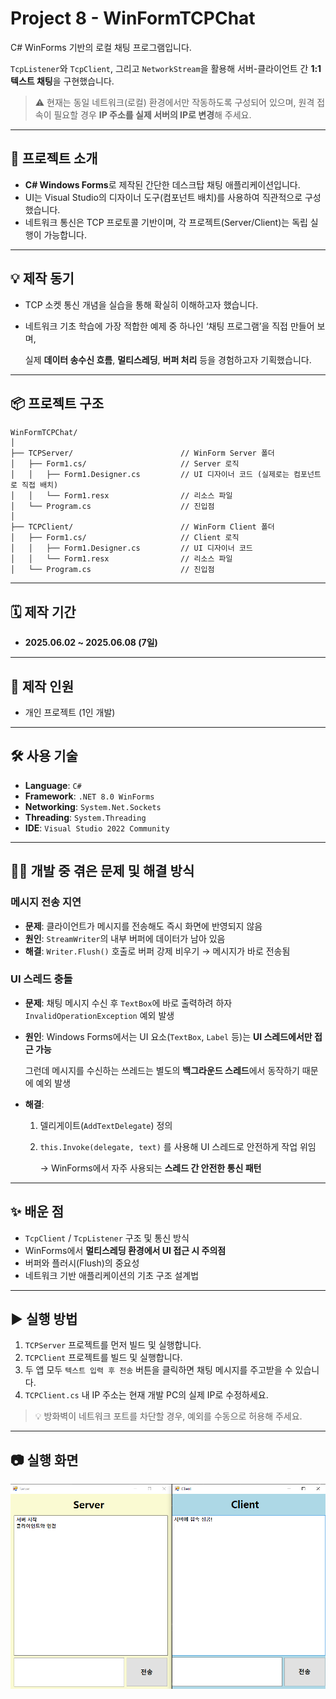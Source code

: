 # Project 8 - WinFormTCPChat

C# WinForms 기반의 로컬 채팅 프로그램입니다.

`TcpListener`와 `TcpClient`, 그리고 `NetworkStream`을 활용해 서버-클라이언트 간 **1:1 텍스트 채팅**을 구현했습니다.

> ⚠️ 현재는 동일 네트워크(로컬) 환경에서만 작동하도록 구성되어 있으며, 원격 접속이 필요할 경우 **IP 주소를 실제 서버의 IP로 변경**해 주세요.
> 

---

## 🧭 프로젝트 소개

- **C# Windows Forms**로 제작된 간단한 데스크탑 채팅 애플리케이션입니다.
- UI는 Visual Studio의 디자이너 도구(컴포넌트 배치)를 사용하여 직관적으로 구성했습니다.
- 네트워크 통신은 TCP 프로토콜 기반이며, 각 프로젝트(Server/Client)는 독립 실행이 가능합니다.

---

## 💡 제작 동기

- TCP 소켓 통신 개념을 실습을 통해 확실히 이해하고자 했습니다.
- 네트워크 기초 학습에 가장 적합한 예제 중 하나인 ‘채팅 프로그램’을 직접 만들어 보며,
    
    실제 **데이터 송수신 흐름**, **멀티스레딩**, **버퍼 처리** 등을 경험하고자 기획했습니다.
    

---

## 📦 프로젝트 구조

```
WinFormTCPChat/
│
├── TCPServer/                        // WinForm Server 폴더
│   ├── Form1.cs/                     // Server 로직
│   │   ├── Form1.Designer.cs         // UI 디자이너 코드 (실제로는 컴포넌트로 직접 배치)
│   │   └── Form1.resx                // 리소스 파일
│   └── Program.cs                    // 진입점
│
├── TCPClient/                        // WinForm Client 폴더
│   ├── Form1.cs/                     // Client 로직
│   │   ├── Form1.Designer.cs         // UI 디자이너 코드
│   │   └── Form1.resx                // 리소스 파일
│   └── Program.cs                    // 진입점
```

---

## 🗓️ 제작 기간

- **2025.06.02 ~ 2025.06.08 (7일)**

---

## 🧑 제작 인원

- 개인 프로젝트 (1인 개발)

---

## 🛠️ 사용 기술

- **Language**: `C#`
- **Framework**: `.NET 8.0 WinForms`
- **Networking**: `System.Net.Sockets`
- **Threading**: `System.Threading`
- **IDE**: `Visual Studio 2022 Community`

---

## 🧑‍💻 개발 중 겪은 문제 및 해결 방식

### 메시지 전송 지연

- **문제**: 클라이언트가 메시지를 전송해도 즉시 화면에 반영되지 않음
- **원인**: `StreamWriter`의 내부 버퍼에 데이터가 남아 있음
- **해결**: `Writer.Flush()` 호출로 버퍼 강제 비우기 → 메시지가 바로 전송됨

### UI 스레드 충돌

- **문제**: 채팅 메시지 수신 후 `TextBox`에 바로 출력하려 하자 `InvalidOperationException` 예외 발생
- **원인**: Windows Forms에서는 UI 요소(`TextBox`, `Label` 등)는 **UI 스레드에서만 접근 가능**
    
    그런데 메시지를 수신하는 쓰레드는 별도의 **백그라운드 스레드**에서 동작하기 때문에 예외 발생
    
- **해결**:
    1. 델리게이트(`AddTextDelegate`) 정의
    2. `this.Invoke(delegate, text)` 를 사용해 UI 스레드로 안전하게 작업 위임
        
        → WinForms에서 자주 사용되는 **스레드 간 안전한 통신 패턴**
        

---

## ✨ 배운 점

- `TcpClient` / `TcpListener` 구조 및 통신 방식
- WinForms에서 **멀티스레딩 환경에서 UI 접근 시 주의점**
- 버퍼와 플러시(Flush)의 중요성
- 네트워크 기반 애플리케이션의 기초 구조 설계법

---

## ▶️ 실행 방법

1. `TCPServer` 프로젝트를 먼저 빌드 및 실행합니다.
2. `TCPClient` 프로젝트를 빌드 및 실행합니다.
3. 두 앱 모두 `텍스트 입력 후 전송` 버튼을 클릭하면 채팅 메시지를 주고받을 수 있습니다.
4. `TCPClient.cs` 내 IP 주소는 현재 개발 PC의 실제 IP로 수정하세요.

> 💡 방화벽이 네트워크 포트를 차단할 경우, 예외를 수동으로 허용해 주세요.
> 

---

## 📷 실행 화면

![image.png](screenshot1.png)
